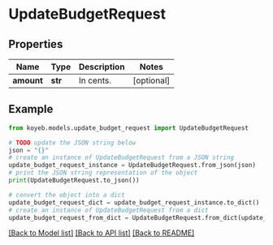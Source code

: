 # UpdateBudgetRequest


## Properties

Name | Type | Description | Notes
------------ | ------------- | ------------- | -------------
**amount** | **str** | In cents. | [optional] 

## Example

```python
from koyeb.models.update_budget_request import UpdateBudgetRequest

# TODO update the JSON string below
json = "{}"
# create an instance of UpdateBudgetRequest from a JSON string
update_budget_request_instance = UpdateBudgetRequest.from_json(json)
# print the JSON string representation of the object
print(UpdateBudgetRequest.to_json())

# convert the object into a dict
update_budget_request_dict = update_budget_request_instance.to_dict()
# create an instance of UpdateBudgetRequest from a dict
update_budget_request_from_dict = UpdateBudgetRequest.from_dict(update_budget_request_dict)
```
[[Back to Model list]](../README.md#documentation-for-models) [[Back to API list]](../README.md#documentation-for-api-endpoints) [[Back to README]](../README.md)


